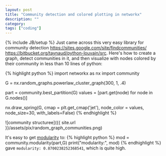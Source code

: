 ```yaml
---
layout: post
title: "Community detection and colored plotting in networkx"
description: ""
category:
tags: ["coding"]
---
```

{% include JB/setup %}
Just came across this very easy library for community detection <https://sites.google.com/site/findcommunities/> <https://bitbucket.org/taynaud/python-louvain/src>. Here's how to create a graph, detect communities in it, and then visualize with nodes colored by their community in less than 10 lines of python:

{% highlight python %}
import networkx as nx
import community

G = nx.random_graphs.powerlaw_cluster_graph(300, 1, .4)

part = community.best_partition(G)
values = [part.get(node) for node in G.nodes()]

nx.draw_spring(G, cmap = plt.get_cmap('jet'), node_color = values, node_size=30, with_labels=False)
{% endhighlight %}

![community structuree]({{ site.url }}/assets/pix/random_graph_communities.png)

It's easy to get [modularity](https://en.wikipedia.org/wiki/Modularity_%28networks%29) to:
{% highlight python %}
mod = community.modularity(part,G)
print("modularity:", mod)
{% endhighlight %}
gave `modularity: 0.8700238252368541`, which is quite high.
